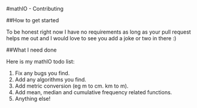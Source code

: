 #mathIO - Contributing

##How to get started

To be honest right now I have no requirements as long as your pull request helps me out and I would love to see you add a joke or two in there :)

##What I need done

Here is my mathIO todo list:

1. Fix any bugs you find.
2. Add any algorithms you find.
3. Add metric conversion (eg m to cm. km to m).
4. Add mean, median and cumulative frequency related functions.
5. Anything else!
